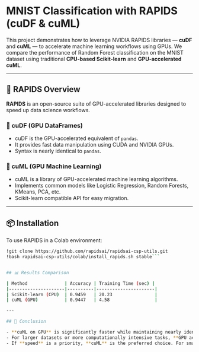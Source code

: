 # MNIST Classification with RAPIDS (cuDF & cuML)

This project demonstrates how to leverage NVIDIA RAPIDS libraries — **cuDF** and **cuML** — to accelerate machine learning workflows using GPUs. We compare the performance of Random Forest classification on the MNIST dataset using traditional **CPU-based Scikit-learn** and **GPU-accelerated cuML**.

---

## 🔧 RAPIDS Overview

**RAPIDS** is an open-source suite of GPU-accelerated libraries designed to speed up data science workflows.

### 🧮 cuDF (GPU DataFrames)

- cuDF is the GPU-accelerated equivalent of `pandas`.
- It provides fast data manipulation using CUDA and NVIDIA GPUs.
- Syntax is nearly identical to `pandas`.

### 🧠 cuML (GPU Machine Learning)

- cuML is a library of GPU-accelerated machine learning algorithms.
- Implements common models like Logistic Regression, Random Forests, KMeans, PCA, etc.
- Scikit-learn compatible API for easy migration.

---

## 📦 Installation

To use RAPIDS in a Colab environment:

```bash
!git clone https://github.com/rapidsai/rapidsai-csp-utils.git
!bash rapidsai-csp-utils/colab/install_rapids.sh stable```


## 📊 Results Comparison

| Method              | Accuracy | Training Time (sec) |
|---------------------|----------|----------------------|
| Scikit-learn (CPU)  | 0.9459   | 20.23                |
| cuML (GPU)          | 0.9447   | 4.58                 |

---

## 📌 Conclusion

- **cuML on GPU** is significantly faster while maintaining nearly identical accuracy.
- For larger datasets or more computationally intensive tasks, **GPU acceleration offers substantial time savings**.
- If **speed** is a priority, **cuML** is the preferred choice. For small datasets, **CPU-based solutions may suffice**.
